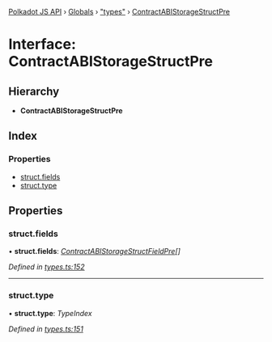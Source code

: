 [Polkadot JS API](../README.md) › [Globals](../globals.md) › ["types"](../modules/_types_.md) › [ContractABIStorageStructPre](_types_.contractabistoragestructpre.md)

# Interface: ContractABIStorageStructPre

## Hierarchy

* **ContractABIStorageStructPre**

## Index

### Properties

* [struct.fields](_types_.contractabistoragestructpre.md#struct.fields)
* [struct.type](_types_.contractabistoragestructpre.md#struct.type)

## Properties

###  struct.fields

• **struct.fields**: *[ContractABIStorageStructFieldPre](_types_.contractabistoragestructfieldpre.md)[]*

*Defined in [types.ts:152](https://github.com/polkadot-js/api/blob/aed4b3ee6a/packages/api-contract/src/types.ts#L152)*

___

###  struct.type

• **struct.type**: *TypeIndex*

*Defined in [types.ts:151](https://github.com/polkadot-js/api/blob/aed4b3ee6a/packages/api-contract/src/types.ts#L151)*
